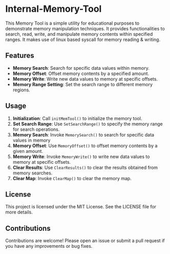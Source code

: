 # Internal-Memory-Tool
This Memory Tool is a simple utility for educational purposes to demonstrate memory manipulation techniques. It provides functionalities to search, read, write, and manipulate memory contents within specified ranges. It makes use of linux based syscall for memory reading &amp; writing.

## Features
- **Memory Search**: Search for specific data values within memory.
- **Memory Offset**: Offset memory contents by a specified amount.
- **Memory Write**: Write new data values to memory at specific offsets.
- **Memory Range Setting**: Set the search range to different memory regions.

## Usage
1. **Initialization**: Call `initMemTool()` to initialize the memory tool.
2. **Set Search Range**: Use `SetSearchRange()` to specify the memory range for search operations.
3. **Memory Search**: Invoke `MemorySearch()` to search for specific data values in memory
4. **Memory Offset**: Use `MemoryOffset()` to offset memory contents by a given amount.
5. **Memory Write**: Invoke `MemoryWrite()` to write new data values to memory at specific offsets.
6. **Clear Results**: Use `ClearResults()` to clear the results obtained from memory searches.
7. **Clear Map**: Invoke `ClearMap()` to clear the memory map.

## License
This project is licensed under the MIT License. See the LICENSE file for more details.

## Contributions
Contributions are welcome! Please open an issue or submit a pull request if you have any improvements or bug fixes.
